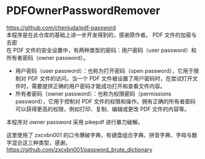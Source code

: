 # PDFOwnerPasswordRemover
https://github.com/chenluda/pdf-password  
本程序是在此仓库的基础上进一步开发得到的，感谢原作者。
PDF 文件的加密与去密  
在 PDF 文件的安全设置中，有两种类型的密码：用户密码（user password）和所有者密码（owner password）。  
* 用户密码（user password）：也称为打开密码（open password），它用于限制对 PDF 文件的访问。当一个 PDF 文件被设置了用户密码时，在尝试打开文件时，需要提供正确的用户密码才能成功打开和查看文件内容。  
* 所有者密码（owner password）：也称为权限密码（permissions password），它用于控制对 PDF 文件的权限和操作。拥有正确的所有者密码可以获得更高的权限，例如打印、复制、编辑或更改 PDF 文件的内容等。
  
本程序对 owner password 采用 pikepdf 进行暴力破解。

这里使用了 zxcvbn001 的口令爆破字典，有键盘组合字典、拼音字典、字母与数字混合这三种类型，感谢。
https://github.com/zxcvbn001/password_brute_dictionary
